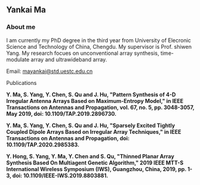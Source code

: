 ## Yankai Ma

### About me

I am currently my PhD degree in the third year from  University of Elecronic Science and Technology of China, Chengdu. My supervisor is Prof. shiwen Yang.
My research focues on unconventional array synthesis, time-modulate array and ultrawideband array.

Email: mayankai@std.uestc.edu.cn

Publications

<b>Y. Ma<b>, S. Yang, Y. Chen, S. Qu and J. Hu, "Pattern Synthesis of 4-D Irregular Antenna Arrays Based on Maximum-Entropy Model," in IEEE Transactions on Antennas and Propagation, vol. 67, no. 5, pp. 3048-3057, May 2019, doi: 10.1109/TAP.2019.2896730.

Y. Ma, S. Yang, Y. Chen, S. Qu and J. Hu, "Sparsely Excited Tightly Coupled Dipole Arrays Based on Irregular Array Techniques," in IEEE Transactions on Antennas and Propagation, doi: 10.1109/TAP.2020.2985383.

Y. Hong, S. Yang, Y. Ma, Y. Chen and S. Qu, "Thinned Planar Array Synthesis Based On Multiagent Genetic Algorithm," 2019 IEEE MTT-S International Wireless Symposium (IWS), Guangzhou, China, 2019, pp. 1-3, doi: 10.1109/IEEE-IWS.2019.8803881.
